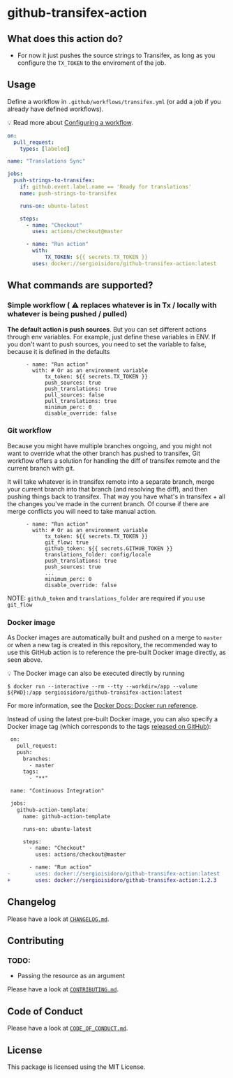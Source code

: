 # github-transifex-action

## What does this action do?

- For now it just pushes the source strings to Transifex, as long as you configure the `TX_TOKEN` to the enviroment of the job.

## Usage

Define a workflow in `.github/workflows/transifex.yml` (or add a job if you already have defined workflows).

:bulb: Read more about [Configuring a workflow](https://help.github.com/en/articles/configuring-a-workflow).

```yaml
on:
  pull_request:
    types: [labeled]

name: "Translations Sync"

jobs:
  push-strings-to-transifex:
    if: github.event.label.name == 'Ready for translations'
    name: push-strings-to-transifex

    runs-on: ubuntu-latest

    steps:
      - name: "Checkout"
        uses: actions/checkout@master

      - name: "Run action"
        with:
            TX_TOKEN: ${{ secrets.TX_TOKEN }}
        uses: docker://sergioisidoro/github-transifex-action:latest
```


## What commands are supported?

### Simple workflow ( ⚠️ replaces whatever is in Tx / locally with whatever is being pushed / pulled)
**The default action is push sources**. But you can set different actions through env variables.
For example, just define these variables in ENV. If you don't want to push sources, you need to set the
variable to false, because it is defined in the defaults
```
      - name: "Run action"
        with: # Or as an environment variable
            tx_token: ${{ secrets.TX_TOKEN }}
            push_sources: true
            push_translations: true
            pull_sources: false
            pull_translations: true
            minimum_perc: 0
            disable_override: false
```

### Git workflow
Because you might have multiple branches ongoing, and you might not want to override what the other branch has
pushed to transifex, Git workflow offers a solution for handling the diff of transifex remote and the current branch with git.

It will take whatever is in transifex remote into a separate branch, merge your current branch into that
branch (and resolving the diff), and then pushing things back to transifex. That way you have what's in transifex +
all the changes you've made in the current branch. Of course if there are merge conflicts you will need to take manual action.
```
      - name: "Run action"
        with: # Or as an environment variable
            tx_token: ${{ secrets.TX_TOKEN }}
            git_flow: true
            github_token: ${{ secrets.GITHUB_TOKEN }}
            translations_folder: config/locale
            push_translations: true
            push_sources: true
            ...
            minimum_perc: 0
            disable_override: false
```
NOTE: `github_token` and `translations_folder` are required if you use `git_flow`

### Docker image

As Docker images are automatically built and pushed on a merge to `master` or when a new tag is created in this repository, the recommended way to use this GitHub action is to reference the pre-built Docker image directly, as seen above.

:bulb: The Docker image can also be executed directly by running

```
$ docker run --interactive --rm --tty --workdir=/app --volume ${PWD}:/app sergioisidoro/github-transifex-action:latest
```

For more information, see the [Docker Docs: Docker run reference](https://docs.docker.com/engine/reference/run/).

Instead of using the latest pre-built Docker image, you can also specify a Docker image tag (which corresponds to the tags [released on GitHub](https://github.com/ergebnis/github-action-template/releases)):

```diff
 on:
   pull_request:
   push:
     branches:
       - master
     tags:
       - "**"

 name: "Continuous Integration"

 jobs:
   github-action-template:
     name: github-action-template

     runs-on: ubuntu-latest

     steps:
       - name: "Checkout"
         uses: actions/checkout@master

       - name: "Run action"
-        uses: docker://sergioisidoro/github-transifex-action:latest
+        uses: docker://sergioisidoro/github-transifex-action:1.2.3
```

## Changelog

Please have a look at [`CHANGELOG.md`](CHANGELOG.md).

## Contributing


### TODO:
- Passing the resource as an argument

Please have a look at [`CONTRIBUTING.md`](.github/CONTRIBUTING.md).

## Code of Conduct

Please have a look at [`CODE_OF_CONDUCT.md`](.github/CODE_OF_CONDUCT.md).

## License

This package is licensed using the MIT License.
